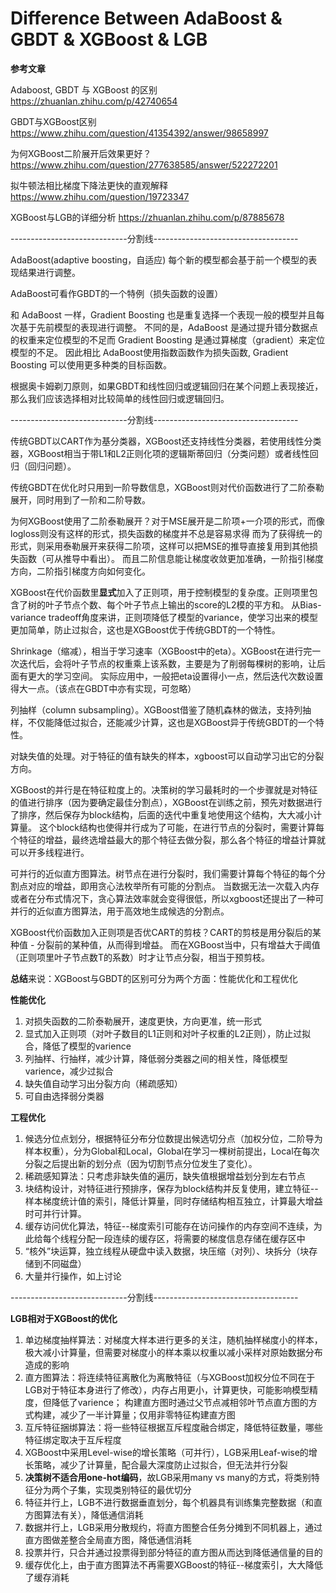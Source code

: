 # Difference Between AdaBoost & GBDT & XGBoost & LGB

**参考文章**

Adaboost, GBDT 与 XGBoost 的区别 https://zhuanlan.zhihu.com/p/42740654

GBDT与XGBoost区别 https://www.zhihu.com/question/41354392/answer/98658997

为何XGBoost二阶展开后效果更好？https://www.zhihu.com/question/277638585/answer/522272201

拟牛顿法相比梯度下降法更快的直观解释 https://www.zhihu.com/question/19723347

XGBoost与LGB的详细分析 https://zhuanlan.zhihu.com/p/87885678

-----------------------------分割线------------------------------------

AdaBoost(adaptive boosting，自适应) 每个新的模型都会基于前一个模型的表现结果进行调整。

AdaBoost可看作GBDT的一个特例（损失函数的设置）

和 AdaBoost 一样，Gradient Boosting 也是重复选择一个表现一般的模型并且每次基于先前模型的表现进行调整。
不同的是，AdaBoost 是通过提升错分数据点的权重来定位模型的不足而 Gradient Boosting 是通过算梯度（gradient）来定位模型的不足。
因此相比 AdaBoost使用指数函数作为损失函数, Gradient Boosting 可以使用更多种类的目标函数。

根据奥卡姆剃刀原则，如果GBDT和线性回归或逻辑回归在某个问题上表现接近，那么我们应该选择相对比较简单的线性回归或逻辑回归。

-----------------------------分割线------------------------------------

传统GBDT以CART作为基分类器，XGBoost还支持线性分类器，若使用线性分类器，XGBoost相当于带L1和L2正则化项的逻辑斯蒂回归（分类问题）或者线性回归（回归问题）。

传统GBDT在优化时只用到一阶导数信息，XGBoost则对代价函数进行了二阶泰勒展开，同时用到了一阶和二阶导数。

为何XGBoost使用了二阶泰勒展开？对于MSE展开是二阶项+一介项的形式，而像logloss则没有这样的形式，损失函数的梯度并不总是容易求得
而为了获得统一的形式，则采用泰勒展开来获得二阶项，这样可以把MSE的推导直接复用到其他损失函数（可从推导中看出）。
而且二阶信息能让梯度收敛更加准确，一阶指引梯度方向，二阶指引梯度方向如何变化。

XGBoost在代价函数里**显式**加入了正则项，用于控制模型的复杂度。正则项里包含了树的叶子节点个数、每个叶子节点上输出的score的L2模的平方和。
从Bias-variance tradeoff角度来讲，正则项降低了模型的variance，使学习出来的模型更加简单，防止过拟合，这也是XGBoost优于传统GBDT的一个特性。

Shrinkage（缩减），相当于学习速率（XGBoost中的eta）。XGBoost在进行完一次迭代后，会将叶子节点的权重乘上该系数，主要是为了削弱每棵树的影响，让后面有更大的学习空间。
实际应用中，一般把eta设置得小一点，然后迭代次数设置得大一点。（该点在GBDT中亦有实现，可忽略）

列抽样（column subsampling）。XGBoost借鉴了随机森林的做法，支持列抽样，不仅能降低过拟合，还能减少计算，这也是XGBoost异于传统GBDT的一个特性。

对缺失值的处理。对于特征的值有缺失的样本，xgboost可以自动学习出它的分裂方向。

XGBoost的并行是在特征粒度上的。决策树的学习最耗时的一个步骤就是对特征的值进行排序（因为要确定最佳分割点），XGBoost在训练之前，预先对数据进行了排序，然后保存为block结构，后面的迭代中重复地使用这个结构，大大减小计算量。
这个block结构也使得并行成为了可能，在进行节点的分裂时，需要计算每个特征的增益，最终选增益最大的那个特征去做分裂，那么各个特征的增益计算就可以开多线程进行。

可并行的近似直方图算法。树节点在进行分裂时，我们需要计算每个特征的每个分割点对应的增益，即用贪心法枚举所有可能的分割点。
当数据无法一次载入内存或者在分布式情况下，贪心算法效率就会变得很低，所以xgboost还提出了一种可并行的近似直方图算法，用于高效地生成候选的分割点。

XGBoost代价函数加入正则项是否优CART的剪枝？CART的剪枝是用分裂后的某种值 - 分裂前的某种值，从而得到增益。
而在XGBoost当中，只有增益大于阈值（正则项里叶子节点数T的系数）时才让节点分裂，相当于预剪枝。

**总结**来说：XGBoost与GBDT的区别可分为两个方面：性能优化和工程优化

**性能优化**

1. 对损失函数的二阶泰勒展开，速度更快，方向更准，统一形式
2. 显式加入正则项（对叶子数目的L1正则和对叶子权重的L2正则），防止过拟合，降低了模型的varience
3. 列抽样、行抽样，减少计算，降低弱分类器之间的相关性，降低模型varience，减少过拟合
4. 缺失值自动学习出分裂方向（稀疏感知）
5. 可自由选择弱分类器

**工程优化**
1. 候选分位点划分，根据特征分布分位数提出候选切分点（加权分位，二阶导为样本权重），分为Global和Local，Global在学习一棵树前提出，Local在每次分裂之后提出新的划分点（因为切割节点分位发生了变化）。
2. 稀疏感知算法：只考虑非缺失值的遍历，缺失值根据增益划分到左右节点
3. 块结构设计，对特征进行预排序，保存为block结构并反复使用，建立特征--样本梯度统计值的索引，降低计算量，同时存储结构相互独立，计算最大增益时可并行计算。
4. 缓存访问优化算法，特征--梯度索引可能存在访问操作的内存空间不连续，为此给每个线程分配一段连续的缓存区，将需要的梯度信息存储在缓存区中
5. “核外”块运算，独立线程从硬盘中读入数据，块压缩（对列）、块拆分（块存储到不同磁盘）
6. 大量并行操作，如上讨论

-----------------------------分割线------------------------------------

**LGB相对于XGBoost的优化**

1. 单边梯度抽样算法：对梯度大样本进行更多的关注，随机抽样梯度小的样本，极大减小计算量，但需要对梯度小的样本乘以权重以减小采样对原始数据分布造成的影响
2. 直方图算法：将连续特征离散化为离散特征（与XGBoost加权分位不同在于LGB对于特征本身进行了修改），内存占用更小，计算更快，可能影响模型精度，但降低了varience；
构建直方图时通过父节点减相邻叶节点直方图的方式构建，减少了一半计算量；仅用非零特征构建直方图
4. 互斥特征捆绑算法：将一些特征根据互斥程度融合绑定，降低特征数量，哪些特征绑定取决于互斥程度
5. XGBoost中采用Level-wise的增长策略（可并行），LGB采用Leaf-wise的增长策略，减少了计算量，配合最大深度防止过拟合，但无法并行分裂
6. **决策树不适合用one-hot编码**，故LGB采用many vs many的方式，将类别特征分为两个子集，实现类别特征的最优切分
7. 特征并行上，LGB不进行数据垂直划分，每个机器具有训练集完整数据（和直方图算法有关），降低通信消耗
8. 数据并行上，LGB采用分散规约，将直方图整合任务分摊到不同机器上，通过直方图做差整合全局直方图，降低通信消耗
9. 投票并行，只合并通过投票得到部分特征的直方图从而达到降低通信量的目的
10. 缓存优化上，由于直方图算法不再需要XGBoost的特征--梯度索引，大大降低了缓存消耗

